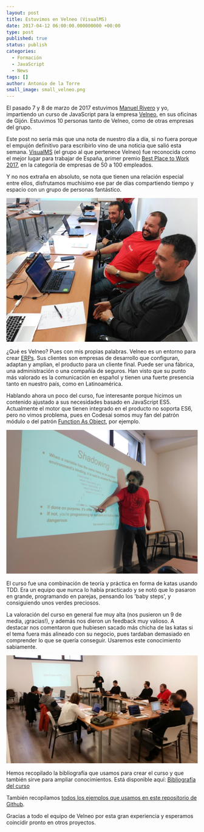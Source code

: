 ```yaml
---
layout: post
title: Estuvimos en Velneo (VisualMS)
date: 2017-04-12 06:00:00.000000000 +00:00
type: post
published: true
status: publish
categories:
  - Formación
  - JavaScript
  - News
tags: []
author: Antonio de la Torre
small_image: small_velneo.png
---
```


El pasado 7 y 8 de marzo de 2017 estuvimos [Manuel Rivero](https://www.twitter.com/trikitok) y yo, impartiendo un curso de JavaScript para la empresa [Velneo](https://velneo.es/), en sus oficinas de Gijón. Estuvimos 10 personas tanto de Velneo, como de otras empresas del grupo.

Este post no sería más que una nota de nuestro día a día, si no fuera porque el empujón definitivo para escribirlo vino de una noticia que salió esta semana. [VisualMS](https://visualms.com/) (el grupo al que pertenece Velneo) fue reconocida como el mejor lugar para trabajar de España, primer premio [Best Place to Work 2017](https://bestplacetowork.com), en la categoría de empresas de 50 a 100 empleados.

Y no nos extraña en absoluto, se nota que tienen una relación especial entre ellos, disfrutamos muchísimo ese par de días compartiendo tiempo y espacio con un grupo de personas fantástico.

<img src="/assets/velneo_risas.jpg" alt="algunos miembros equipo Velneo">

¿Qué es Velneo?
Pues con mis propias palabras. Velneo es un entorno para crear [ERPs](https://en.wikipedia.org/wiki/Enterprise_resource_planning). Sus clientes son empresas de desarrollo que configuran, adaptan y amplian, el producto para un cliente final. Puede ser una fábrica, una administración o una compañía de seguros. Han visto que su punto más valorado es la comunicación en español y tienen una fuerte presencia tanto en nuestro país, como en Latinoamérica.

Hablando ahora un poco del curso, fue interesante porque hicimos un contenido ajustado a sus necesidades basado en JavaScript ES5. Actualmente el motor que tienen integrado en el producto no soporta ES6, pero no vimos problema, pues en Codesai somos muy fan del patrón módulo o del patrón [Function As Object](https://martinfowler.com/bliki/FunctionAsObject.html), por ejemplo.

<img src="/assets/velneo_manu.jpg" alt="Manuel Rivero en Velneo">

El curso fue una combinación de teoría y práctica en forma de katas usando TDD. Era un equipo que nunca lo había practicado y se notó que lo pasaron en grande, programando en parejas, pensando los 'baby steps', y consiguiendo unos verdes preciosos.

La valoración del curso en general fue muy alta (nos pusieron un 9 de media, ¡gracias!), y además nos dieron un feedback muy valioso. A destacar nos comentaron que hubiesen sacado más chicha de las katas si el tema fuera más alineado con su negocio, pues tardaban demasiado en comprender lo que se quería conseguir. Usaremos este conocimiento sabiamente.

<img src="/assets/velneo_antonio.jpeg" alt="Antonio de la Torre en Velneo">

Hemos recopilado la bibliografía que usamos para crear el curso y que también sirve para ampliar conocimientos. Está disponible aquí: [Bibliografía del curso](https://gist.github.com/trikitrok/397026e37c930bc76e15ed8c818fd206)

También recopilamos [todos los ejemplos que usamos en este repositorio de Github](https://github.com/Codesai/js-ES5-best-practices).

Gracias a todo el equipo de Velneo por esta gran experiencia y esperamos coincidir pronto en otros proyectos.
